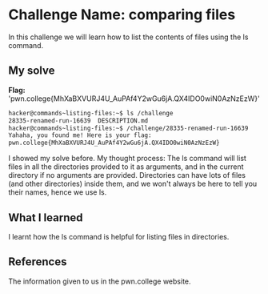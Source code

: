 # Challenge Name: comparing files
In this challenge we will learn how to list the contents of files using the ls command.
## My solve
**Flag:** 'pwn.college{MhXaBXVURJ4U_AuPAf4Y2wGu6jA.QX4IDO0wiN0AzNzEzW}'
```bash
hacker@commands~listing-files:~$ ls /challenge
28335-renamed-run-16639  DESCRIPTION.md
hacker@commands~listing-files:~$ /challenge/28335-renamed-run-16639
Yahaha, you found me! Here is your flag:
pwn.college{MhXaBXVURJ4U_AuPAf4Y2wGu6jA.QX4IDO0wiN0AzNzEzW}
```

I showed my solve before.
My thought process: The ls command will list files in all the directories provided to it as arguments, and in the current directory if no arguments are provided.
Directories can have lots of files (and other directories) inside them, and we won't always be here to tell you their names, hence we use ls.
## What I learned
I learnt how the ls command is helpful for listing files in directories.
## References
The information given to us in the pwn.college website.
